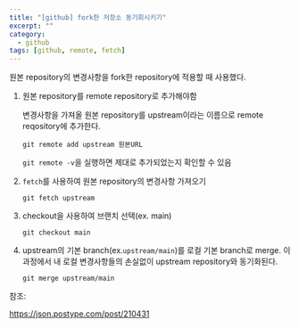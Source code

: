 ```yaml
---
title: "[github] fork한 저장소 동기회시키기"
excerpt: ""
category:
  - github
tags: [github, remote, fetch]
---
```


원본 repository의 변경사항을 fork한 repository에 적용할 때 사용했다.

1. 원본 repository를 remote repository로 추가해야함

   변경사항을 가져올 원본 repository를 upstream이라는 이름으로 remote reqository에 추가한다.

   ```
   git remote add upstream 원본URL
   ```

   `git remote -v`을 실행하면 제대로 추가되었는지 확인할 수 있음

2. `fetch`를 사용하여 원본 repository의 변경사항 가져오기

   ```
   git fetch upstream
   ```

3. checkout을 사용하여 브랜치 선택(ex. main)

   ```
   git checkout main
   ```

4. upstream의 기본 branch(ex.`upstream/main`)를 로컬 기본 branch로 merge. 이 과정에서 내 로컬 변경사항들의 손실없이 upstream repository와 동기화된다.

   ```
   git merge upstream/main
   ```

참조: 

[https://docs.github.com/en/free-pro-team@latest/github/collaborating-with-issues-and-pull-requests/syncing-a-fork]: https://docs.github.com/en/free-pro-team@latest/github/collaborating-with-issues-and-pull-requests/syncing-a-fork
[https://docs.github.com/en/free-pro-team@latest/github/collaborating-with-issues-and-pull-requests/configuring-a-remote-for-a-fork]: https://docs.github.com/en/free-pro-team@latest/github/collaborating-with-issues-and-pull-requests/configuring-a-remote-for-a-fork

[	https://json.postype.com/post/210431	](https://json.postype.com/post/210431)